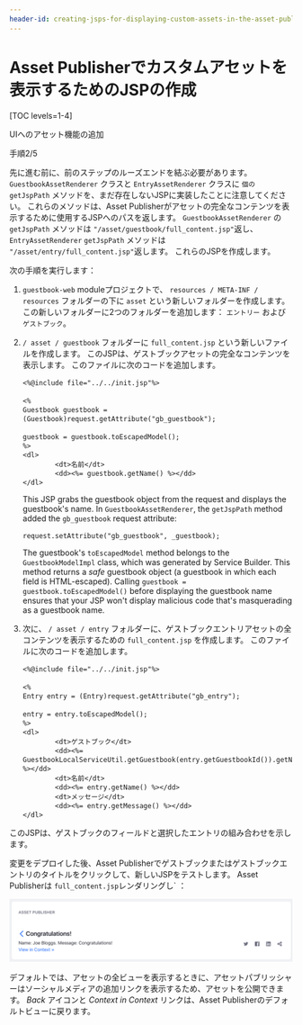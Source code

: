 ```yaml
---
header-id: creating-jsps-for-displaying-custom-assets-in-the-asset-publisher
---
```


# Asset Publisherでカスタムアセットを表示するためのJSPの作成

[TOC levels=1-4]

<div class="learn-path-step row">
    <p id="stepTitle">UIへのアセット機能の追加</p><p>手順2/5</p>
</div>

先に進む前に、前のステップのルーズエンドを結ぶ必要があります。 `GuestbookAssetRenderer` クラスと `EntryAssetRenderer` クラスに `個のgetJspPath` メソッドを、まだ存在しないJSPに実装したことに注意してください。 これらのメソッドは、Asset Publisherがアセットの完全なコンテンツを表示するために使用するJSPへのパスを返します。 `GuestbookAssetRenderer` の `getJspPath` メソッドは `"/asset/guestbook/full_content.jsp"`返し、 `EntryAssetRenderer` `getJspPath` メソッドは `"/asset/entry/full_content.jsp"`返します。 これらのJSPを作成します。

次の手順を実行します：

1.  `guestbook-web` moduleプロジェクトで、 `resources / META-INF / resources` フォルダーの下に `asset` という新しいフォルダーを作成します。 この新しいフォルダーに2つのフォルダーを追加します： `エントリー` および `ゲストブック`。

2.  `/ asset / guestbook` フォルダーに `full_content.jsp` という新しいファイルを作成します。 このJSPは、ゲストブックアセットの完全なコンテンツを表示します。 このファイルに次のコードを追加します。
   
        <%@include file="../../init.jsp"%>
       
        <%
        Guestbook guestbook = (Guestbook)request.getAttribute("gb_guestbook");
       
        guestbook = guestbook.toEscapedModel();
        %>
        <dl>
                <dt>名前</dt>
                <dd><%= guestbook.getName() %></dd>
        </dl>

    This JSP grabs the guestbook object from the request and displays the guestbook's name. In `GuestbookAssetRenderer`, the `getJspPath` method added the `gb_guestbook` request attribute:
    
        request.setAttribute("gb_guestbook", _guestbook);
    
    The guestbook's `toEscapedModel` method belongs to the `GuestbookModelImpl` class, which was generated by Service Builder. This method returns a *safe* guestbook object (a guestbook in which each field is HTML-escaped). Calling `guestbook = guestbook.toEscapedModel()` before displaying the guestbook name ensures that your JSP won't display malicious code that's masquerading as a guestbook name.

3.  次に、 `/ asset / entry` フォルダーに、ゲストブックエントリアセットの全コンテンツを表示するための `full_content.jsp` を作成します。 このファイルに次のコードを追加します。
   
        <%@include file="../../init.jsp"%>
       
        <%
        Entry entry = (Entry)request.getAttribute("gb_entry");
       
        entry = entry.toEscapedModel();
        %>
        <dl>
                <dt>ゲストブック</dt>
                <dd><%= GuestbookLocalServiceUtil.getGuestbook(entry.getGuestbookId()).getName() %></dd>
                <dt>名前</dt>
                <dd><%= entry.getName() %></dd>
                <dt>メッセージ</dt>
                <dd><%= entry.getMessage() %></dd>
        </dl>

このJSPは、ゲストブックのフィールドと選択したエントリの組み合わせを示します。

変更をデプロイした後、Asset Publisherでゲストブックまたはゲストブックエントリのタイトルをクリックして、新しいJSPをテストします。 Asset Publisherは `full_content.jsp`レンダリングし` ：</p>

<p spaces-before="0"><img src="../../../../images/asset-publisher-full-content.png" alt="図1：Asset Publisherでゲストブックまたはゲストブックエントリのタイトルをクリックすると、 <code>full_content.jsp` が表示されます。" />

デフォルトでは、アセットの全ビューを表示するときに、アセットパブリッシャーはソーシャルメディアの追加リンクを表示するため、アセットを公開できます。 *Back* アイコンと *Context in Context* リンクは、Asset Publisherのデフォルトビューに戻ります。
